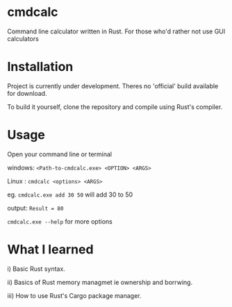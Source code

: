 # cmdcalc
Command line calculator written in Rust. For those who'd rather not use GUI calculators

# Installation
Project is currently under development. Theres no 'official' build available for download.

To build it yourself, clone the repository and compile using Rust's compiler.

# Usage
Open your command line or terminal

windows: `<Path-to-cmdcalc.exe> <OPTION> <ARGS>`

Linux  : `cmdcalc <options> <ARGS>`

eg.      `cmdcalc.exe add 30 50` will add 30 to 50

output:   `Result = 80`

`cmdcalc.exe --help` for more options

# What I learned
i)   Basic Rust syntax.

ii)  Basics of Rust memory managmet ie ownership and borrwing.

iii) How to use Rust's Cargo package manager.



